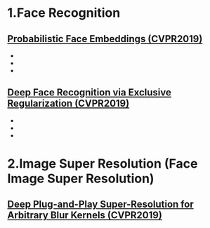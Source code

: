 # 1.Face Recognition
## [Probabilistic Face Embeddings (CVPR2019)](FaceRecognition/Probabilistic_Face_Embeddings.pdf)
- 
-
-

## [Deep Face Recognition via Exclusive Regularization (CVPR2019)](FaceRecognition/Deep_Face_Recognition_via_Exclusive_Regularization.pdf)
-
-
-

# 2.Image Super Resolution (Face Image Super Resolution)
## [Deep Plug-and-Play Super-Resolution for Arbitrary Blur Kernels (CVPR2019)](SuperResolution/Deep_Plug-and-Play_Super-Resolution_for_Arbitrary_Blur_Kernels.pdf)

